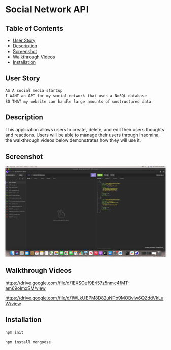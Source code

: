 # Social Network API  

## Table of Contents
- [User Story](#user-story)
- [Description](#description)
- [Screenshot](#screenshot)
- [Walkthrough Videos](#Walkthrough-Videos)
- [Installation](#installation) 

## User Story

```md
AS A social media startup
I WANT an API for my social network that uses a NoSQL database
SO THAT my website can handle large amounts of unstructured data
```

## Description 

This application allows users to create, delete, and edit their users thoughts and reactions. Users will be able to manage their users through Insomina, the walkthrough videos below demonstrates how they will use it. 

## Screenshot

<img src=https://github.com/AlvinY4/Social-Network-API/blob/main/assets/Screenshot/Screen%20Shot%202022-02-20%20at%2010.35.00%20PM.png> 

## Walkthrough Videos 

https://drive.google.com/file/d/1EXSCef9Erl57z5nmc4fMT-am69oImxSM/view 

https://drive.google.com/file/d/1WLkUEPM8D82uNPo9MOBvlw6QZddVkLuW/view


## Installation 

`npm init`

`npm install mongoose`

